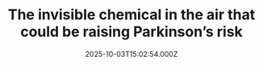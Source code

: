 ---
title: "The invisible chemical in the air that could be raising Parkinson’s risk"
date: 2025-10-03T15:02:54.000Z
category: Health
externalLink: "https://www.sciencedaily.com/releases/2025/10/251003033913.htm"
image: ""
excerpt: "A massive nationwide study has linked long-term exposure to the industrial chemical trichloroethylene (TCE) with a higher risk of Parkinson’s disease in older adults. Researchers examined over 1.1 million people, finding that those living in areas with the highest outdoor TCE levels faced a 10% greater risk of developing Parkinson’s.…"
---